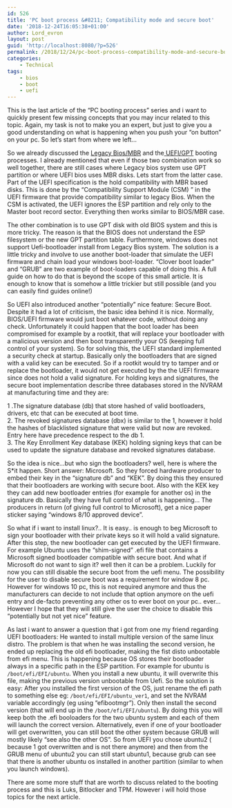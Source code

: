 ```yaml
---
id: 526
title: 'PC boot process &#8211; Compatibility mode and secure boot'
date: '2018-12-24T16:05:38+01:00'
author: Lord_evron
layout: post
guid: 'http://localhost:8080/?p=526'
permalink: /2018/12/24/pc-boot-process-compatibility-mode-and-secure-boot/
categories:
    - Technical
tags:
    - bios
    - boot
    - uefi
---
```


This is the last article of the “PC booting process” series and i want to quickly present few missing concepts that you may incur related to this topic. Again, my task is not to make you an expert, but just to give you a good understanding on what is happening when you push your “on button” on your pc. So let’s start from where we left…

So we already discussed the [Legacy Bios/MBR](http://localhost:8080/2018/12/13/pc-boot-process-mbr/) and the[ UEFI/GPT](http://localhost:8080/2018/12/14/pc-boot-process-uefi-with-gpt/) booting processes. I already mentioned that even if those two combination work so well together, there are still cases where Legacy bios system use GPT partition or where UEFI bios uses MBR disks. Lets start from the latter case. Part of the UEFI specification is the hold compatibility with MBR based disks. This is done by the “Compatibility Support Module (CSM) ” in the UEFI firmware that provide compatibility similar to legacy Bios. When the CSM is activated, the UEFI ignores the ESP partition and rely only to the Master boot record sector. Everything then works similar to BIOS/MBR case.

The other combination is to use GPT disk with old BIOS system and this is more tricky. The reason is that the BIOS does not understand the ESP filesystem or the new GPT partition table. Furthermore, windows does not support Uefi-bootloader install from Legacy Bios system. The solution is a little tricky and involve to use another boot-loader that simulate the UEFI firmware and chain load your windows boot-loader. “Clover boot loader” and “GRUB” are two example of boot-loaders capable of doing this. A full guide on how to do that is beyond the scope of this small article. It is enough to know that is somehow a little trickier but still possible (and you can easily find guides online!)

So UEFI also introduced another “potentially” nice feature: Secure Boot. Despite it had a lot of criticism, the basic idea behind it is nice. Normally, BIOS/UEFI firmware would just boot whatever code, without doing any check. Unfortunately it could happen that the boot loader has been compromised for example by a rootkit, that will replace your bootloader with a malicious version and then boot transparently your OS (keeping full control of your system). So for solving this, the UEFI standard implemented a security check at startup. Basically only the bootloaders that are signed with a valid key can be executed. So if a rootkit would try to tamper and or replace the bootloader, it would not get executed by the the UEFI firmware since does not hold a valid signature. For holding keys and signatures, the secure boot implementation describe three databases stored in the NVRAM at manufacturing time and they are:

1 .The signature database (db) that store hashed of valid bootloaders, drivers, etc that can be executed at boot time.  
2\. The revoked signatures database (dbx) is similar to the 1, however it hold the hashes of blacklisted signature that were valid but now are revoked. Entry here have precedence respect to the db 1.  
3\. The Key Enrollment Key database (KEK) holding signing keys that can be used to update the signature database and revoked signatures database.

So the idea is nice…but who sign the bootloaders? well, here is where the S\*it happen. Short answer: Microsoft. So they forced hardware producer to embed their key in the “signature db” and “KEK”. By doing this they ensured that their bootloaders are working with secure boot. Also with the KEK key they can add new bootloader entries (for example for another os) in the signature db. Basically they have full control of what is happening… The producers in return (of giving full control to Microsoft), get a nice paper sticker saying “windows 8/10 approved device”.

So what if i want to install linux?.. It is easy.. is enough to beg Microsoft to sign your bootloader with their private keys so it will hold a valid signature. After this step, the new bootloader can get executed by the UEFI firmware. For example Ubuntu uses the “shim-signed” .efi file that contains a Microsoft signed bootloader compatible with secure boot. And what if Microsoft do not want to sign it? well then it can be a problem. Luckily for now you can still disable the secure boot from the uefi menu. The possibility for the user to disable secure boot was a requirement for window 8 pc. However for windows 10 pc, this is not required anymore and thus the manufacturers can decide to not include that option anymore on the uefi entry and de-facto preventing any other os to ever boot on your pc.. ever… However I hope that they will still give the user the choice to disable this “potentially but not yet nice” feature.

As last i want to answer a question that i got from one my friend regarding UEFI bootloaders: He wanted to install multiple version of the same linux distro. The problem is that when he was installing the second version, he ended up replacing the old efi bootloader, making the fist disto unbootable from efi menu. This is happening because OS stores their bootloader always in a specific path in the ESP partition. For example for ubuntu is `/boot/efi/EFI/ubuntu`. When you install a new ubuntu, it will overwrite this file, making the previous version unbootable from Uefi. So the solution is easy: After you installed the first version of the OS, just rename the efi path to something else eg: `/boot/efi/EFI/ubuntu_ver1`, and set the NVRAM variable accordingly (eg using “efibootmgr”). Only then install the second version (that will end up in the `/boot/efi/EFI/ubuntu`). By doing this you will keep both the .efi booloaders for the two ubuntu system and each of them will launch the correct version. Alternatively, even if one of your bootloader will get overwritten, you can still boot the other system because GRUB will mostly likely “see also the other OS”. So from UEFI you chose ubuntu2 ( because 1 got overwritten and is not there anymore) and then from the GRUB menu of ubuntu2 you can still start ubuntu1, because grub can see that there is another ubuntu os installed in another partition (similar to when you launch windows).

There are some more stuff that are worth to discuss related to the booting process and this is Luks, Bitlocker and TPM. However i will hold those topics for the next article.